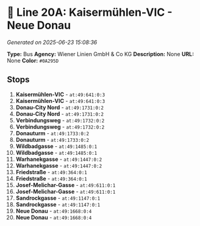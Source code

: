 # 🚌 Line 20A: Kaisermühlen-VIC - Neue Donau

*Generated on 2025-06-23 15:08:36*

**Type:** Bus
**Agency:** Wiener Linien GmbH & Co KG
**Description:** None
**URL:** None
**Color:** `#0A295D`

## Stops

1. **Kaisermühlen-VIC** - `at:49:641:0:3`
2. **Kaisermühlen-VIC** - `at:49:641:0:3`
3. **Donau-City Nord** - `at:49:1731:0:2`
4. **Donau-City Nord** - `at:49:1731:0:2`
5. **Verbindungsweg** - `at:49:1732:0:2`
6. **Verbindungsweg** - `at:49:1732:0:2`
7. **Donauturm** - `at:49:1733:0:2`
8. **Donauturm** - `at:49:1733:0:2`
9. **Wildbadgasse** - `at:49:1485:0:1`
10. **Wildbadgasse** - `at:49:1485:0:1`
11. **Warhanekgasse** - `at:49:1447:0:2`
12. **Warhanekgasse** - `at:49:1447:0:2`
13. **Friedstraße** - `at:49:364:0:1`
14. **Friedstraße** - `at:49:364:0:1`
15. **Josef-Melichar-Gasse** - `at:49:611:0:1`
16. **Josef-Melichar-Gasse** - `at:49:611:0:1`
17. **Sandrockgasse** - `at:49:1147:0:1`
18. **Sandrockgasse** - `at:49:1147:0:1`
19. **Neue Donau** - `at:49:1668:0:4`
20. **Neue Donau** - `at:49:1668:0:4`